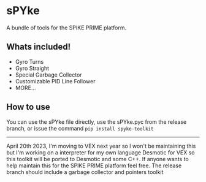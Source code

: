# sPYke
A bundle of tools for the SPIKE PRIME platform.

## Whats included!
* Gyro Turns
* Gyro Straight
* Special Garbage Collector 
* Customizable PID Line Follower
* MORE...

## How to use
You can use the sPYke file directly, use the sPYke.pyc from the release branch, or issue the command ```pip install spyke-toolkit```

------------------------------------
April 20th 2023, I'm moving to VEX next year so I won't be maintaining this but I'm working on a interpreter for my own language Desmotic for VEX so this toolkit will be ported to Desmotic and some C++. If anyone wants to help maintain this for the SPIKE PRIME platform feel free. The release branch should include a garbage collector and pointers toolkit
